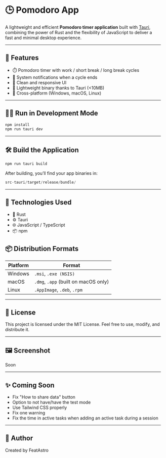 # 🕒 Pomodoro App

A lightweight and efficient **Pomodoro timer application** built with [Tauri](https://tauri.app), combining the power of Rust and the flexibility of JavaScript to deliver a fast and minimal desktop experience.

---

## 🚀 Features

- ⏱️ Pomodoro timer with work / short break / long break cycles
- 🔔 System notifications when a cycle ends
- 🎨 Clean and responsive UI
- 💾 Lightweight binary thanks to Tauri (<10MB)
- 🧭 Cross-platform (Windows, macOS, Linux)

---

## 🧑‍💻 Run in Development Mode

```bash
npm install
npm run tauri dev
```

---

## 🛠️ Build the Application

```bash
npm run tauri build
```

After building, you’ll find your app binaries in:
```swift
src-tauri/target/release/bundle/
```

---

## 🧪 Technologies Used

- 🦀 Rust
- ⚙️ Tauri
- 🌐 JavaScript / TypeScript
- 📦 npm

## 📦 Distribution Formats

| Platform | Format                               |
| -------- | ------------------------------------ |
| Windows  | `.msi`, `.exe (NSIS)`                |
| macOS    | `.dmg`, `.app` (built on macOS only) |
| Linux    | `.AppImage`, `.deb`, `.rpm`          |

---

##  📜 License

This project is licensed under the MIT License.
Feel free to use, modify, and distribute it.

---

## 🖼️ Screenshot

Soon

---

## ✨ Coming Soon

- Fix "How to share data" button
- Option to not have/have the test mode
- Use Tailwind CSS properly
- Fix one warning
- Fix the time in active tasks when adding an active task during a session

---

## 👤 Author

Created by FeatAstro
